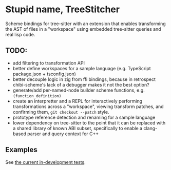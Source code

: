 
# Stupid name, TreeStitcher

Scheme bindings for tree-sitter with an extension that enables transforming the AST of files in 
a "workspace" using embedded tree-sitter queries and real lisp code.

## TODO:

- add filtering to transformation API
- better define workspaces for a sample language (e.g. TypeScript package.json + tsconfig.json)
- better decouple logic in zig from ffi bindings, because in retrospect chibi-scheme's lack of a debugger
  makes it not the best option?
- generate/add per-named-node builder scheme functions, e.g. `(function_definition)`
- create an interpretter and a REPL for interactively performing transformations across a "workspace",
  viewing transform patches, and confirming them, `git checkout --patch` style.
- prototype reference detection and renaming for a sample language
- lower dependency on tree-sitter to the point that it can be replaced with a shared library
  of known ABI subset, specifically to enable a clang-based parser and query context for C++

## Examples

See [the current in-development tests](./tests/cpp/simple.test.scm).

